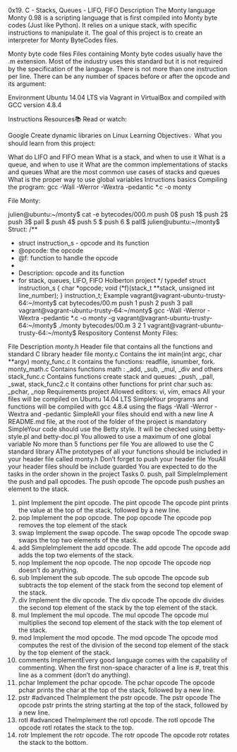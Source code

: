 0x19. C - Stacks, Queues - LIFO, FIFO
Description
The Monty language
Monty 0.98 is a scripting language that is first compiled into Monty byte codes (Just like Python). It relies on a unique stack, with specific instructions to manipulate it. The goal of this project is to create an interpreter for Monty ByteCodes files.

Monty byte code files
Files containing Monty byte codes usually have the .m extension. Most of the industry uses this standard but it is not required by the specification of the language. There is not more than one instruction per line. There can be any number of spaces before or after the opcode and its argument:

Environment
Ubuntu 14.04 LTS via Vagrant in VirtualBox and compiled with GCC version 4.8.4

Instructions
Resources:books:
Read or watch:

Google
Create dynamic libraries on Linux
Learning Objectives:bulb:
What you should learn from this project:

What do LIFO and FIFO mean
What is a stack, and when to use it
What is a queue, and when to use it
What are the common implementations of stacks and queues
What are the most common use cases of stacks and queues
What is the proper way to use global variables
Intructions basics
Compiling the program: gcc -Wall -Werror -Wextra -pedantic *.c -o monty

File Monty:

julien@ubuntu:~/monty$ cat -e bytecodes/000.m
push 0$
push 1$
push 2$
  push 3$
                   pall    $
push 4$
    push 5    $
      push    6        $
pall$
julien@ubuntu:~/monty$
Struct:
/**
 * struct instruction_s - opcode and its function
 * @opcode: the opcode
 * @f: function to handle the opcode
 *
 * Description: opcode and its function
 * for stack, queues, LIFO, FIFO Holberton project
 */
typedef struct instruction_s
{
        char *opcode;
        void (*f)(stack_t **stack, unsigned int line_number);
} instruction_t;
Example
vagrant@vagrant-ubuntu-trusty-64:~/monty$ cat bytecodes/00.m
push 1
push 2
push 3
pall
vagrant@vagrant-ubuntu-trusty-64:~/monty$ gcc -Wall -Werror -Wextra -pedantic *.c -o monty -g
vagrant@vagrant-ubuntu-trusty-64:~/monty$ ./monty bytecodes/00.m
3
2
1
vagrant@vagrant-ubuntu-trusty-64:~/monty$
Respository Contenst
Monty Files:

File	Description
monty.h	Header file that contains all the functions and standard C library header file
monty.c	Contains the int main(int argc, char **argv)
monty_func.c	It contains the functions: readfile, isnumber, fork.
monty_math.c	Contains functions math : _add, _sub, _mul, _div and others
stack_func.c	Contains functions create stack and queues: _push, _pall, _swat,
stack_func2.c	It contains other functions for print char such as: _pchar, _nop
Requirements project
Allowed editors: vi, vim, emacs
All your files will be compiled on Ubuntu 14.04 LTS
SimpleYour programs and functions will be compiled with gcc 4.8.4 using the flags -Wall -Werror -Wextra and -pedantic
SimpleAll your files should end with a new line
A README.md file, at the root of the folder of the project is mandatory
SimpleYour code should use the Betty style. It will be checked using betty-style.pl and betty-doc.pl
You allowed to use a maximum of one global variable
No more than 5 functions per file
You are allowed to use the C standard library
AThe prototypes of all your functions should be included in your header file called monty.h
Don’t forget to push your header file
YouAll your header files should be include guarded
You are expected to do the tasks in the order shown in the project
Tasks
0. push, pall
SimpleImplement the push and pall opcodes.
The push opcode
The opcode push pushes an element to the stack.
1. pint
Implement the pint opcode.
The pint opcode
The opcode pint prints the value at the top of the stack, followed by a new line.
2. pop
Implement the pop opcode.
The pop opcode
The opcode pop removes the top element of the stack
3. swap
Implement the swap opcode.
The swap opcode
The opcode swap swaps the top two elements of the stack.
4. add
SimpleImplement the add opcode.
The add opcode
The opcode add adds the top two elements of the stack.
5. nop
Implement the nop opcode.
The nop opcode
The opcode nop doesn’t do anything.
6. sub
Implement the sub opcode.
The sub opcode
The opcode sub subtracts the top element of the stack from the second top element of the stack.
7. div
Implement the div opcode.
The div opcode
The opcode div divides the second top element of the stack by the top element of the stack.
8. mul
Implement the mul opcode.
The mul opcode
The opcode mul multiplies the second top element of the stack with the top element of the stack.
9. mod
Implement the mod opcode.
The mod opcode
The opcode mod computes the rest of the division of the second top element of the stack by the top element of the stack.
10. comments
ImplementEvery good language comes with the capability of commenting. When the first non-space character of a line is #, treat this line as a comment (don’t do anything).
11. pchar
Implement the pchar opcode.
The pchar opcode
The opcode pchar prints the char at the top of the stack, followed by a new line.
12. pstr #advanced
TheImplement the pstr opcode.
The pstr opcode
The opcode pstr prints the string starting at the top of the stack, followed by a new line.
13. rotl #advanced
TheImplement the rotl opcode.
The rotl opcode
The opcode rotl rotates the stack to the top.
14. rotr
Implement the rotr opcode.
The rotr opcode
The opcode rotr rotates the stack to the bottom.
